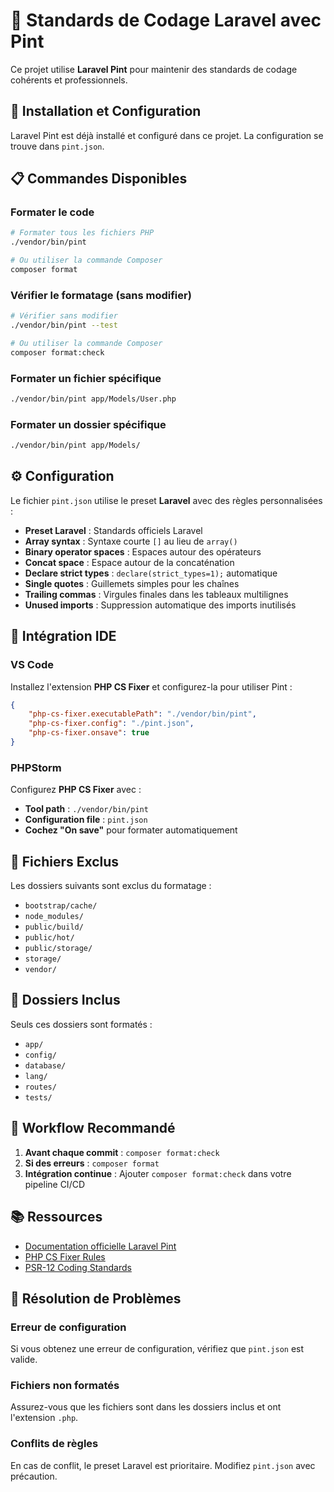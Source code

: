 # 🎨 Standards de Codage Laravel avec Pint

Ce projet utilise **Laravel Pint** pour maintenir des standards de codage cohérents et professionnels.

## 🚀 Installation et Configuration

Laravel Pint est déjà installé et configuré dans ce projet. La configuration se trouve dans `pint.json`.

## 📋 Commandes Disponibles

### Formater le code
```bash
# Formater tous les fichiers PHP
./vendor/bin/pint

# Ou utiliser la commande Composer
composer format
```

### Vérifier le formatage (sans modifier)
```bash
# Vérifier sans modifier
./vendor/bin/pint --test

# Ou utiliser la commande Composer
composer format:check
```

### Formater un fichier spécifique
```bash
./vendor/bin/pint app/Models/User.php
```

### Formater un dossier spécifique
```bash
./vendor/bin/pint app/Models/
```

## ⚙️ Configuration

Le fichier `pint.json` utilise le preset **Laravel** avec des règles personnalisées :

- **Preset Laravel** : Standards officiels Laravel
- **Array syntax** : Syntaxe courte `[]` au lieu de `array()`
- **Binary operator spaces** : Espaces autour des opérateurs
- **Concat space** : Espace autour de la concaténation
- **Declare strict types** : `declare(strict_types=1);` automatique
- **Single quotes** : Guillemets simples pour les chaînes
- **Trailing commas** : Virgules finales dans les tableaux multilignes
- **Unused imports** : Suppression automatique des imports inutilisés

## 🔧 Intégration IDE

### VS Code
Installez l'extension **PHP CS Fixer** et configurez-la pour utiliser Pint :

```json
{
    "php-cs-fixer.executablePath": "./vendor/bin/pint",
    "php-cs-fixer.config": "./pint.json",
    "php-cs-fixer.onsave": true
}
```

### PHPStorm
Configurez **PHP CS Fixer** avec :
- **Tool path** : `./vendor/bin/pint`
- **Configuration file** : `pint.json`
- **Cochez "On save"** pour formater automatiquement

## 📁 Fichiers Exclus

Les dossiers suivants sont exclus du formatage :
- `bootstrap/cache/`
- `node_modules/`
- `public/build/`
- `public/hot/`
- `public/storage/`
- `storage/`
- `vendor/`

## 🎯 Dossiers Inclus

Seuls ces dossiers sont formatés :
- `app/`
- `config/`
- `database/`
- `lang/`
- `routes/`
- `tests/`

## 🔄 Workflow Recommandé

1. **Avant chaque commit** : `composer format:check`
2. **Si des erreurs** : `composer format`
3. **Intégration continue** : Ajouter `composer format:check` dans votre pipeline CI/CD

## 📚 Ressources

- [Documentation officielle Laravel Pint](https://laravel.com/docs/pint)
- [PHP CS Fixer Rules](https://mlocati.github.io/php-cs-fixer-configurator/)
- [PSR-12 Coding Standards](https://www.php-fig.org/psr/psr-12/)

## 🚨 Résolution de Problèmes

### Erreur de configuration
Si vous obtenez une erreur de configuration, vérifiez que `pint.json` est valide.

### Fichiers non formatés
Assurez-vous que les fichiers sont dans les dossiers inclus et ont l'extension `.php`.

### Conflits de règles
En cas de conflit, le preset Laravel est prioritaire. Modifiez `pint.json` avec précaution.
